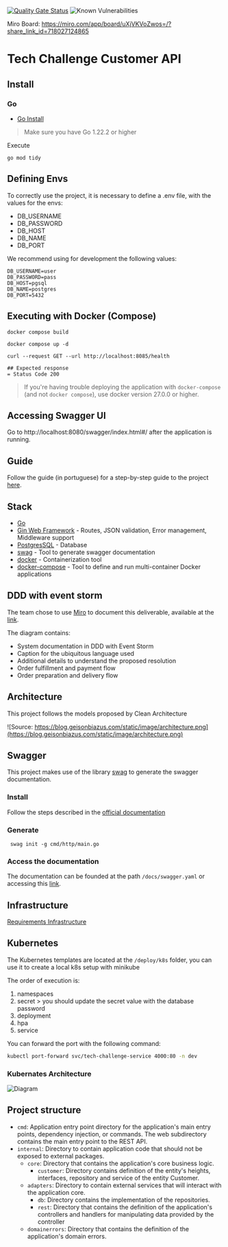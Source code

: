 [![Quality Gate Status](https://sonarcloud.io/api/project_badges/measure?project=pangolin-do-golang_tech-challenge&metric=alert_status)](https://sonarcloud.io/summary/new_code?id=pangolin-do-golang_tech-challenge) ![Known Vulnerabilities](https://snyk.io/test/github/pcbarretos/pangolin-do-golang/tech-challenge/badge.svg)

Miro Board: https://miro.com/app/board/uXjVKVoZwos=/?share_link_id=718027124865

# Tech Challenge Customer API

## Install

### Go 

- [Go Install](https://go.dev/doc/install)

> Make sure you have Go 1.22.2 or higher

Execute 

```shell
go mod tidy
```

## Defining Envs

To correctly use the project, it is necessary to define a .env file, with the values for the envs:

* DB_USERNAME 
* DB_PASSWORD 
* DB_HOST 
* DB_NAME 
* DB_PORT

We recommend using for development the following values:

```
DB_USERNAME=user
DB_PASSWORD=pass
DB_HOST=pgsql
DB_NAME=postgres
DB_PORT=5432
```

## Executing with Docker (Compose)

```shell
docker compose build

docker compose up -d

curl --request GET --url http://localhost:8085/health

## Expected response
= Status Code 200
```

> If you're having trouble deploying the application with `docker-compose` (and not `docker compose`), use docker version 27.0.0 or higher.

## Accessing Swagger UI

Go to http://localhost:8080/swagger/index.html#/ after the application is running.

## Guide

Follow the guide (in portuguese) for a step-by-step guide to the project [here](https://github.com/pangolin-do-golang/tech-challenge/wiki/Guia-de-uso-da-API).

## Stack

- [Go](https://go.dev/)
- [Gin Web Framework](https://gin-gonic.com/) - Routes, JSON validation, Error management, Middleware support
- [PostgresSQL](https://www.postgresql.org/) - Database
- [swag](https://github.com/swaggo/swag) - Tool to generate swagger documentation
- [docker](https://www.docker.com/) - Containerization tool
- [docker-compose](https://docs.docker.com/compose/) - Tool to define and run multi-container Docker applications


## DDD with event storm

The team chose to use [Miro](https://miro.com/) to document this deliverable, available at the [link](https://miro.com/app/board/uXjVKVoZwos=/?share_link_id=10494235831).

The diagram contains:

* System documentation in DDD with Event Storm
* Caption for the ubiquitous language used
* Additional details to understand the proposed resolution
* Order fulfillment and payment flow
* Order preparation and delivery flow

## Architecture

This project follows the models proposed by Clean Architecture

![Source: https://blog.geisonbiazus.com/static/image/architecture.png](https://blog.geisonbiazus.com/static/image/architecture.png)

## Swagger

This project makes use of the library [swag](https://github.com/swaggo/swag?tab=readme-ov-file#how-to-use-it-with-gin) to generate the swagger documentation.

### Install

Follow the steps described in the [official documentation](https://github.com/swaggo/swag?tab=readme-ov-file#getting-started)

### Generate 

```shell
 swag init -g cmd/http/main.go 
```

### Access the documentation

The documentation can be founded at the path `/docs/swagger.yaml` or accessing this [link](./docs/swagger.yaml).

## Infrastructure

[Requirements Infrastructure](https://github.com/pangolin-do-golang/tech-challenge/blob/main/terraform/README.md)

## Kubernetes

The Kubernetes templates are located at the `/deploy/k8s` folder, you can use it to create a local k8s setup with minikube

The order of execution is:
1. namespaces
2. secret > you should update the secret value with the database password
3. deployment
4. hpa
5. service

You can forward the port with the following command:

```bash
kubectl port-forward svc/tech-challenge-service 4000:80 -n dev
```

### Kubernates Architecture

![Diagram](deploy/diagram/kubernates-diagram.png)

## Project structure

- `cmd`: Application entry point directory for the application's main entry points, dependency injection, or commands. The web subdirectory contains the main entry point to the REST API.
- `internal`: Directory to contain application code that should not be exposed to external packages.
    - `core`: Directory that contains the application's core business logic.
        - `customer`: Directory contains definition of the entity's heights, interfaces, repository and service of the entity Customer.
    - `adapters`: Directory to contain external services that will interact with the application core.
        - `db`: Directory contains the implementation of the repositories.
        - `rest`: Directory that contains the definition of the application's controllers and handlers for manipulating data provided by the controller
  - `domainerrors`: Directory that contains the definition of the application's domain errors.
